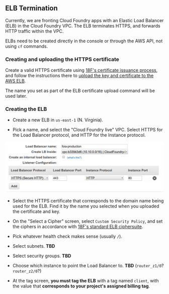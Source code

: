 ## ELB Termination

Currently, we are fronting Cloud Foundry apps with an Elastic Load Balancer (ELB) in the Cloud Foundry VPC. The ELB terminates HTTPS, and forwards HTTP traffic within the VPC.

ELBs need to be created directly in the console or through the AWS API, not using `cf` commands.

### Creating and uploading the HTTPS certificate

Create a valid HTTPS certificate using [18F's certificate issuance process](https://github.com/18F/tls-standards/tree/master/certificates), and follow the instructions there to [upload the key and certificate to the AWS ELB](https://github.com/18F/tls-standards/tree/master/certificates#in-an-elb).

The name you set as part of the ELB certificate upload command will be used later.

### Creating the ELB

* Create a new ELB in `us-east-1` (N. Virginia).

* Pick a name, and select the "Cloud Foundry live" VPC. Select HTTPS for the Load Balancer protocol, and HTTP for the Instance protocol.

![creating the elb](../images/elb-init.png)

* Select the HTTPS certificate that corresponds to the domain name being used for the ELB. Find it by the name you selected when you uploaded the certificate and key.

* On the "Select a Cipher" screen, select `Custom Security Policy`, and set the ciphers in accordance with [18F's standard ELB ciphersuite](https://github.com/18F/tls-standards/blob/master/configuration/elb.md#ssl-ciphers).

* Pick whatever health check makes sense (usually `/`).

* Select subnets. **__TBD__**

* Select security groups. **__TBD__**

* Choose which instance to point the Load Balancer to. **__TBD__** (`router_z1/0`? `router_z2/0`?)

* At the tag screen, **you must tag the ELB** with a tag named `client`, with the value that **corresponds to your project's assigned billing tag**.
